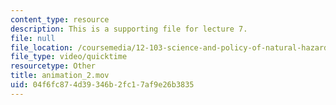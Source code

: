 ```yaml
---
content_type: resource
description: This is a supporting file for lecture 7.
file: null
file_location: /coursemedia/12-103-science-and-policy-of-natural-hazards-spring-2010/04f6fc874d39346b2fc17af9e26b3835_animation_2.mov
file_type: video/quicktime
resourcetype: Other
title: animation_2.mov
uid: 04f6fc87-4d39-346b-2fc1-7af9e26b3835
---
```

